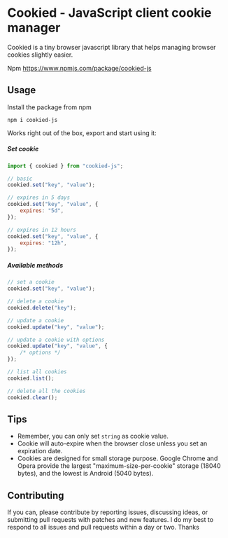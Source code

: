# Cookied - JavaScript client cookie manager

Cookied is a tiny browser javascript library that helps managing browser cookies slightly easier. 

Npm https://www.npmjs.com/package/cookied-js

## Usage

Install the package from npm

`npm i cookied-js`

Works right out of the box, export and start using it:

##### Set cookie

```js
import { cookied } from "cookied-js";

// basic
cookied.set("key", "value");

// expires in 5 days
cookied.set("key", "value", {
    expires: "5d",
});

// expires in 12 hours
cookied.set("key", "value", {
    expires: "12h",
});
```

##### Available methods

```js
// set a cookie
cookied.set("key", "value");

// delete a cookie
cookied.delete("key");

// update a cookie
cookied.update("key", "value");

// update a cookie with options
cookied.update("key", "value", {
    /* options */
});

// list all cookies
cookied.list();

// delete all the cookies
cookied.clear();
```

## Tips

-   Remember, you can only set `string` as cookie value.
-   Cookie will auto-expire when the browser close unless you set an expiration date.
-   Cookies are designed for small storage purpose. Google Chrome and Opera provide the largest "maximum-size-per-cookie" storage (18040 bytes), and the lowest is Android (5040 bytes).

## Contributing

If you can, please contribute by reporting issues, discussing ideas, or submitting pull requests with patches and new features. I do my best to respond to all issues and pull requests within a day or two. Thanks
